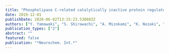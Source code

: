 ```yaml
---
title: "Phospholipase C-related catalytically inactive protein regulates lipopolysaccharide-induced hypothalamic inflammation-mediated anorexia in mice"
date: 2019-12-01
publishDate: 2020-06-02T13:15:23.530883Z
authors: ["Y. Yamawaki", "S. Shirawachi", "A. Mizokami", "K. Nozaki", "H. Ito", "S. Asano", "K. Oue", "H. Aizawa", "S. Yamawaki", "M. Hirata", "T. Kanematsu"]
publication_types: ["2"]
abstract: ""
featured: false
publication: "*Neurochem. Int.*"
---
```


